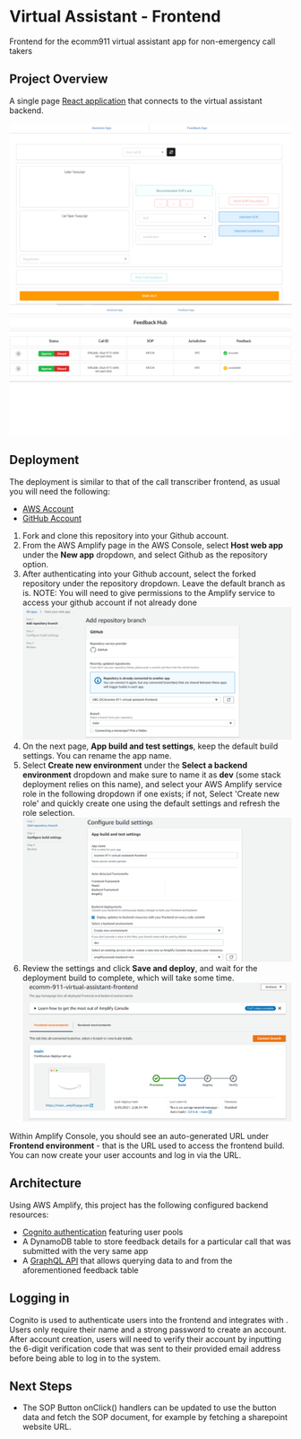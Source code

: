 # Virtual Assistant - Frontend
Frontend for the ecomm911 virtual assistant app for non-emergency call takers

## Project Overview

A single page [React application](https://github.com/facebook/create-react-app) that connects to the virtual assistant
backend.

![alt text](./documentation_images/real-time-assistant-assistantUI.PNG)
![alt text](./documentation_images/real-time-assistant-feedbackUI.PNG)

## Deployment

The deployment is similar to that of the call transcriber frontend, as usual you will need the following:
* [AWS Account](https://aws.amazon.com/account/)
* [GitHub Account](https://github.com)

1) Fork and clone this repository into your Github account.
2) From the AWS Amplify page in the AWS Console, select **Host web app** under the **New app** dropdown, and select Github as the repository option.
3) After authenticating into your Github account, select the forked repository under the repository dropdown. Leave the default branch as is.
   NOTE: You will need to give permissions to the Amplify service to access your github account if not already done
   ![alt text](documentation_images/frontend-step-1.PNG)
4) On the next page, **App build and test settings**, keep the default build settings. You can rename the app name.
5) Select **Create new environment** under the **Select a backend environment** dropdown and make sure to name it as **dev** (some stack deployment relies on this name), and select your AWS Amplify service role in the following dropdown if one exists; if not, Select 'Create new role' and quickly create one using the default settings and refresh the role selection.
   ![alt text](documentation_images/frontend-step-2.PNG)
6) Review the settings and click **Save and deploy**, and wait for the deployment build to complete, which will take some time.
   ![alt text](documentation_images/frontend-step-3.PNG)


Within Amplify Console, you should see an auto-generated URL under **Frontend environment** - that is the URL used to access the frontend build. You can now create your user accounts and log in via the URL.

## Architecture

Using AWS Amplify, this project has the following configured backend resources:
* [Cognito authentication](https://docs.amplify.aws/lib/auth/getting-started/q/platform/js) featuring user pools
* A DynamoDB table to store feedback details for a particular call that was submitted with the very same app
* A [GraphQL API](https://docs.amplify.aws/guides/api-graphql/building-a-form-api/q/platform/js) that allows querying data to and from the aforementioned feedback table

## Logging in

Cognito is used to authenticate users into the frontend and integrates with . Users only require their name and a strong password to create an account.
After account creation, users will need to verify their account by inputting the 6-digit verification code that was sent to their provided email address before being able to log in to the system.

## Next Steps

* The SOP Button onClick() handlers can be updated to use the button data and fetch the SOP document, for example by fetching a sharepoint website URL.